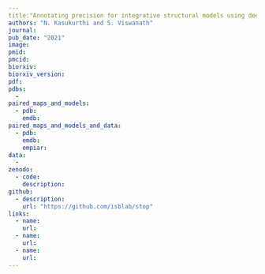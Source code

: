 ```yaml
---
title:"Annotating precision for integrative structural models using deep learning"
authors: "N. Kasukurthi and S. Viswanath"
journal: 
pub_date: "2021"
image: 
pmid: 
pmcid: 
biorxiv:
biorxiv_version:
pdf: 
pdbs:
  - 
paired_maps_and_models:
  - pdb: 
    emdb: 
paired_maps_and_models_and_data:
  - pdb: 
    emdb: 
    empiar: 
data:
  - 
zenodo:
  - code: 
    description: 
github:
  - description: 
    url: "https://github.com/isblab/stop"
links:
  - name: 
    url: 
  - name: 
    url: 
  - name: 
    url: 
---
```

